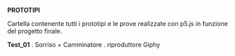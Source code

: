 **PROTOTIPI**

Cartella contenente tutti i prototipi e le prove realizzate con p5.js in funzione del progetto finale.

**Test_01** 
. Sorriso + Camminatore
. riproduttore Giphy
